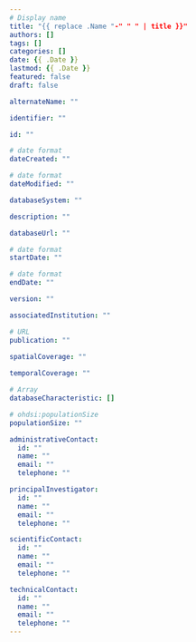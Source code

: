 ```yaml
---
# Display name
title: "{{ replace .Name "-" " " | title }}"
authors: []
tags: []
categories: []
date: {{ .Date }}
lastmod: {{ .Date }} 
featured: false
draft: false

alternateName: ""

identifier: ""

id: ""

# date format
dateCreated: ""

# date format
dateModified: ""

databaseSystem: ""

description: ""

databaseUrl: ""

# date format
startDate: ""

# date format
endDate: ""

version: ""

associatedInstitution: ""

# URL
publication: ""

spatialCoverage: "" 
 
temporalCoverage: ""

# Array
databaseCharacteristic: []

# ohdsi:populationSize
populationSize: ""

administrativeContact:
  id: ""
  name: ""
  email: ""
  telephone: "" 

principalInvestigator:
  id: ""
  name: ""
  email: ""
  telephone: ""

scientificContact:
  id: ""
  name: ""
  email: ""
  telephone: ""

technicalContact:
  id: ""
  name: ""
  email: ""
  telephone: "" 
---
```

